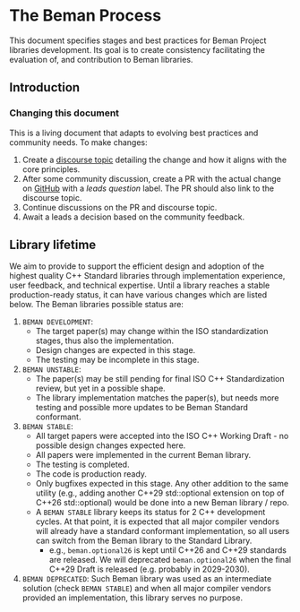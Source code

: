 <!--
SPDX-License-Identifier: Apache-2.0 WITH LLVM-exception
-->

# The Beman Process

This document specifies stages and best practices for Beman Project libraries development.
Its goal is to create consistency facilitating the evaluation of, and
contribution to Beman libraries.


## Introduction

### Changing this document

This is a living document that adapts to evolving best practices and community
needs. To make changes:

1. Create a [discourse topic](https://discourse.boost.org) detailing the change
   and how it aligns with the core principles.
2. After some community discussion, create a PR with the actual change on
   [GitHub](https://github.com/bemanproject/beman) with a *leads question*
   label. The PR should also link to the discourse topic.
3. Continue discussions on the PR and discourse topic.
4. Await a leads a decision based on the community feedback.

## Library lifetime

We aim to provide to support the efficient design and adoption of the highest quality C++ Standard libraries through implementation experience, user feedback, and technical expertise. Until a library reaches a stable production-ready status,
it can have various changes which are listed below. The Beman libraries possible status are: 

1. `BEMAN DEVELOPMENT`: 
    * The target paper(s) may change within the ISO standardization stages, thus also the implementation.
    * Design changes are expected in this stage.
    * The testing may be incomplete in this stage. 
2. `BEMAN UNSTABLE`: 
    * The paper(s) may be still pending for final ISO C++ Standardization review, but yet in a possible shape. 
    * The library implementation matches the paper(s), but needs more testing and possible more updates to be Beman Standard conformant.
3. `BEMAN STABLE`: 
    * All target papers were accepted into the ISO C++ Working Draft - no possible design changes expected here. 
    * All papers were implemented in the current Beman library.
    * The testing is completed.
    * The code is production ready.
    * Only bugfixes expected in this stage. Any other addition to the same utility (e.g., adding another C++29 std::optional extension on top of C++26 std::optional) would be done into a new Beman library / repo.
    * A `BEMAN STABLE` library keeps its status for 2 C++ development cycles. At that point, it is expected that all major compiler vendors will already have a standard conformant implementation, so all users can switch from the Beman library to the Standard Library.
      * e.g., `beman.optional26` is kept until C++26 and C++29 standards are released. We will deprecated `beman.optional26` when the final C++29 Draft is released (e.g. probably in 2029-2030).
4. `BEMAN DEPRECATED`: Such Beman library was used as an intermediate solution (check `BEMAN STABLE`) and when all major compiler vendors provided an implementation, this library serves no purpose.


